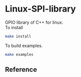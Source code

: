 # Linux-SPI-library
GPIO library of C++ for linux. \
To install
```sh
make install
```
To build examples.
```sh
make examples
```
## Reference
<!-- [Reference](Reference.md) -->